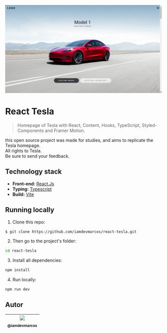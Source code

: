 <p align="center">
    <img src="./public/assets/Project.png" width="550">
</p>

# React Tesla

> Homepage of Tesla with React, Content, Hooks, TypeScript, Styled-Components and Framer Motion.

this open source project was made for studies, and aims to replicate the Tesla homepage.<br />
All rights to Tesla. <br />
Be sure to send your feedback.

## Technology stack

- **Front-end:** [React.Js](https://reactjs.org/)
- **Typing:** [Typescript](https://www.typescriptlang.org/)
- **Build:** [Vite](https://vitejs.dev/)

## Running locally

1. Clone this repo:

```sh
$ git clone https://github.com/iamdevmarcos/react-tesla.git
```

2. Then go to the project's folder:

```sh
cd react-tesla
```

3. Install all dependencies:

```sh
npm install
```

4. Run locally:

```sh
npm run dev
```

## Autor

| [<img src="https://avatars.githubusercontent.com/u/92524722?v=4" width=115><br><sub>@iamdevmarcos</sub>](https://github.com/iamdevmarcos) |
| :---------------------------------------------------------------------------------------------------------------------------------------: |
